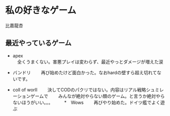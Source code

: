 # 私の好きなゲーム
比嘉龍杏

## 最近やっているゲーム

* apex  
  　全くうまくない。害悪プレイは変わらず、最近やっとダメージが増えた涙

* バンドリ
　　再び始めたけど面白かった。なおhardの壁すら超え切れてないです。

* coll of worⅡ
　　決してCODのパクリではない。内容はリアル戦略シュミレーションゲームで
　　みんなが絶対やらない類のゲーム。と言うか絶対やらないほうがいい。。。
　　
*　Wows
　　再びやり始めた。ドイツ艦でよく遊ぶ　